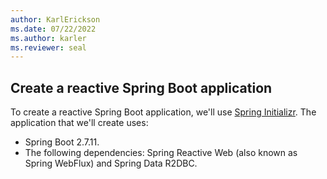 ```yaml
---
author: KarlErickson
ms.date: 07/22/2022
ms.author: karler
ms.reviewer: seal
---
```


## Create a reactive Spring Boot application

To create a reactive Spring Boot application, we'll use [Spring Initializr](https://start.spring.io/). The application that we'll create uses:

- Spring Boot 2.7.11.
- The following dependencies: Spring Reactive Web (also known as Spring WebFlux) and Spring Data R2DBC.
